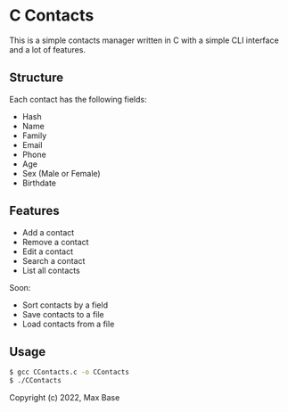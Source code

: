 # C Contacts

This is a simple contacts manager written in C with a simple CLI interface and a lot of features.

## Structure

Each contact has the following fields:
- Hash
- Name
- Family
- Email
- Phone
- Age
- Sex (Male or Female)
- Birthdate

## Features

- Add a contact
- Remove a contact
- Edit a contact
- Search a contact
- List all contacts

Soon:

- Sort contacts by a field
- Save contacts to a file
- Load contacts from a file

## Usage

```bash
$ gcc CContacts.c -o CContacts
$ ./CContacts
```

Copyright (c) 2022, Max Base
